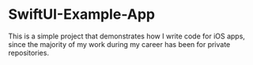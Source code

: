 # SwiftUI-Example-App
This is a simple project that demonstrates how I write code for iOS apps, since the majority of my work during my career has been for private repositories.
